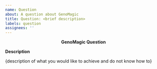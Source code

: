 ```yaml
---
name: Question
about: A question about GenoMagic
title: Question: <brief description>
labels: question
assignees: ''
---
```


<p align="center">
    <b>GenoMagic Question</b>
</p>

**Description**

{description of what you would like to achieve and do not know how to}

